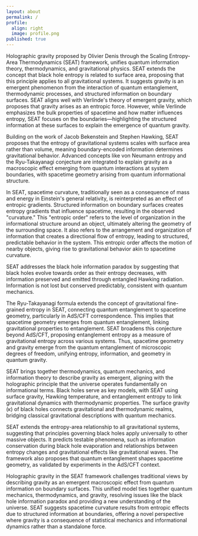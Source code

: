 ```yaml
---
layout: about
permalink: /
profile:
  align: right
  image: profile.png
published: true
---
```


Holographic gravity proposed by Olivier Denis through the Scaling Entropy-Area Thermodynamics (SEAT) framework, unifies quantum information theory, thermodynamics, and gravitational physics. SEAT extends the concept that black hole entropy is related to surface area, proposing that this principle applies to all gravitational systems. It suggests gravity is an emergent phenomenon from the interaction of quantum entanglement, thermodynamic processes, and structured information on boundary surfaces. SEAT aligns well with Verlinde's theory of emergent gravity, which proposes that gravity arises as an entropic force. However, while Verlinde emphasizes the bulk properties of spacetime and how matter influences entropy, SEAT focuses on the boundaries—highlighting the structured information at these surfaces to explain the emergence of quantum gravity.

Building on the work of Jacob Bekenstein and Stephen Hawking, SEAT proposes that the entropy of gravitational systems scales with surface area rather than volume, meaning boundary-encoded information determines gravitational behavior. Advanced concepts like von Neumann entropy and the Ryu-Takayanagi conjecture are integrated to explain gravity as a macroscopic effect emerging from quantum interactions at system boundaries, with spacetime geometry arising from quantum informational structure.

In SEAT, spacetime curvature, traditionally seen as a consequence of mass and energy in Einstein's general relativity, is reinterpreted as an effect of entropic gradients. Structured information on boundary surfaces creates entropy gradients that influence spacetime, resulting in the observed "curvature." This "entropic order" refers to the level of organization in the informational structure around an object, ultimately altering the geometry of the surrounding space. It also refers to the arrangement and organization of information that creates a directional flow of entropy, leading to structured, predictable behavior in the system. This entropic order affects the motion of nearby objects, giving rise to gravitational behavior akin to spacetime curvature.

SEAT addresses the black hole information paradox by suggesting that black holes evolve towards order as their entropy decreases, with information preserved and emitted through entangled Hawking radiation. Information is not lost but conserved predictably, consistent with quantum mechanics.

The Ryu-Takayanagi formula extends the concept of gravitational fine-grained entropy in SEAT, connecting quantum entanglement to spacetime geometry, particularly in AdS/CFT correspondence. This implies that spacetime geometry emerges from quantum entanglement, linking gravitational properties to entanglement. SEAT broadens this conjecture beyond AdS/CFT, proposing entanglement entropy as a measure of gravitational entropy across various systems. Thus, spacetime geometry and gravity emerge from the quantum entanglement of microscopic degrees of freedom, unifying entropy, information, and geometry in quantum gravity.

SEAT brings together thermodynamics, quantum mechanics, and information theory to describe gravity as emergent, aligning with the holographic principle that the universe operates fundamentally on informational terms. Black holes serve as key models, with SEAT using surface gravity, Hawking temperature, and entanglement entropy to link gravitational dynamics with thermodynamic properties. The surface gravity (κ) of black holes connects gravitational and thermodynamic realms, bridging classical gravitational descriptions with quantum mechanics.

SEAT extends the entropy-area relationship to all gravitational systems, suggesting that principles governing black holes apply universally to other massive objects. It predicts testable phenomena, such as information conservation during black hole evaporation and relationships between entropy changes and gravitational effects like gravitational waves. The framework also proposes that quantum entanglement shapes spacetime geometry, as validated by experiments in the AdS/CFT context.

Holographic gravity in the SEAT framework challenges traditional views by describing gravity as an emergent macroscopic effect from quantum information on boundary surfaces. This unified model ties together quantum mechanics, thermodynamics, and gravity, resolving issues like the black hole information paradox and providing a new understanding of the universe. SEAT suggests spacetime curvature results from entropic effects due to structured information at boundaries, offering a novel perspective where gravity is a consequence of statistical mechanics and informational dynamics rather than a standalone force.
